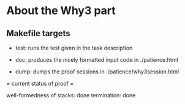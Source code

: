 

# About the Why3 part


## Makefile targets

* test: runs the test given in the task description

* doc: produces the nicely formatted input code in ./patience.html

* dump: dumps the proof sessions in ./patience/why3session.html


= current status of proof =

well-formedness of stacks: done
termination: done

